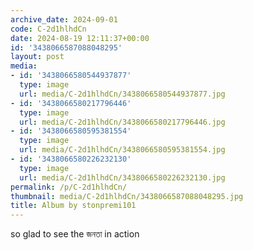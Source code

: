 ```yaml
---
archive_date: 2024-09-01
code: C-2d1hlhdCn
date: 2024-08-19 12:11:37+00:00
id: '3438066587088048295'
layout: post
media:
- id: '3438066580544937877'
  type: image
  url: media/C-2d1hlhdCn/3438066580544937877.jpg
- id: '3438066580217796446'
  type: image
  url: media/C-2d1hlhdCn/3438066580217796446.jpg
- id: '3438066580595381554'
  type: image
  url: media/C-2d1hlhdCn/3438066580595381554.jpg
- id: '3438066580226232130'
  type: image
  url: media/C-2d1hlhdCn/3438066580226232130.jpg
permalink: /p/C-2d1hlhdCn/
thumbnail: media/C-2d1hlhdCn/3438066587088048295.jpg
title: Album by stonpremi101
---
```


so glad to see the জনতা in action